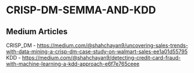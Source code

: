 # CRISP-DM-SEMMA-AND-KDD

## Medium Articles

CRISP_DM - https://medium.com/@shahchayan9/uncovering-sales-trends-with-data-mining-a-crisp-dm-case-study-on-walmart-sales-ee1a01d55795
KDD - https://medium.com/@shahchayan9/detecting-credit-card-fraud-with-machine-learning-a-kdd-approach-e6f7e765ceee
